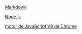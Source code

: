 [Markdown](https://es.wikipedia.org/wiki/Markdown)


[Node.js](https://nodejs.org/es/) 


[motor de JavaScript V8 de Chrome](https://developers.google.com/v8/)